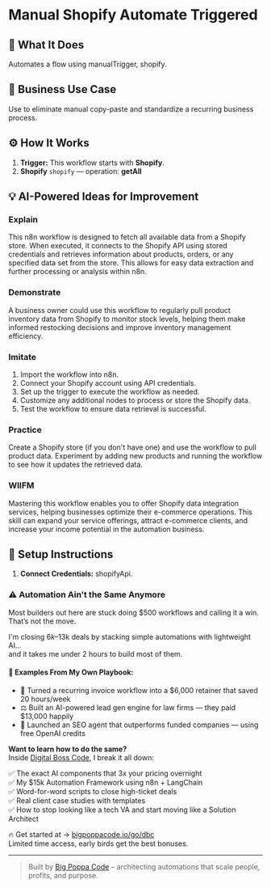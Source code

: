 # Manual Shopify Automate Triggered
  ## 🚀 What It Does
  Automates a flow using manualTrigger, shopify.
  
  ## 💼 Business Use Case
  Use to eliminate manual copy-paste and standardize a recurring business process.
  
  ## ⚙️ How It Works
  1. **Trigger:** This workflow starts with **Shopify**.
  2. **Shopify** `shopify` — operation: **getAll**
  
  ## 💡 AI-Powered Ideas for Improvement
  ### Explain
This n8n workflow is designed to fetch all available data from a Shopify store. When executed, it connects to the Shopify API using stored credentials and retrieves information about products, orders, or any specified data set from the store. This allows for easy data extraction and further processing or analysis within n8n.

### Demonstrate
A business owner could use this workflow to regularly pull product inventory data from Shopify to monitor stock levels, helping them make informed restocking decisions and improve inventory management efficiency.

### Imitate
1. Import the workflow into n8n.
2. Connect your Shopify account using API credentials.
3. Set up the trigger to execute the workflow as needed.
4. Customize any additional nodes to process or store the Shopify data.
5. Test the workflow to ensure data retrieval is successful.

### Practice
Create a Shopify store (if you don't have one) and use the workflow to pull product data. Experiment by adding new products and running the workflow to see how it updates the retrieved data.

### WIIFM
Mastering this workflow enables you to offer Shopify data integration services, helping businesses optimize their e-commerce operations. This skill can expand your service offerings, attract e-commerce clients, and increase your income potential in the automation business.
  
  ## 🔧 Setup Instructions
  1. **Connect Credentials:** shopifyApi.
  
### ⚠️ Automation Ain’t the Same Anymore

Most builders out here are stuck doing $500 workflows and calling it a win.  
That’s not the move.  

I'm closing $6k–$13k deals by stacking simple automations with lightweight AI...  
and it takes me under 2 hours to build most of them.

#### 🧠 Examples From My Own Playbook:
- 🔁 Turned a recurring invoice workflow into a $6,000 retainer that saved 20 hours/week  
- ⚖️ Built an AI-powered lead gen engine for law firms — they paid $13,000 happily  
- 🚀 Launched an SEO agent that outperforms funded companies — using free OpenAI credits  

**Want to learn how to do the same?**  
Inside [Digital Boss Code](https://bigpoppacode.io/go/dbc), I break it all down:

✅ The exact AI components that 3x your pricing overnight  
✅ My $15k Automation Framework using n8n + LangChain  
✅ Word-for-word scripts to close high-ticket deals  
✅ Real client case studies with templates  
✅ How to stop looking like a tech VA and start moving like a Solution Architect  

🔥 Get started at → [bigpoppacode.io/go/dbc](https://bigpoppacode.io/go/dbc)  
Limited time access, early birds get the best bonuses.

---
> Built by [Big Poppa Code](https://bigpoppacode.io) – architecting automations that scale people, profits, and purpose.
  
